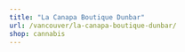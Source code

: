 ```yaml
---
title: "La Canapa Boutique Dunbar"
url: /vancouver/la-canapa-boutique-dunbar/
shop: cannabis
---
```

